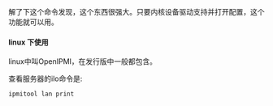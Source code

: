 解了下这个命令发现，这个东西很强大。只要内核设备驱动支持并打开配置，这个功能就可以用。

#### linux 下使用
linux中叫OpenIPMI，在发行版中一般都包含。

查看服务器的ilo命令是:
```
ipmitool lan print
```
